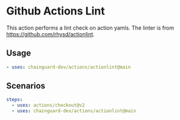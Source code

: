 # Github Actions Lint

This action performs a lint check on action yamls.
The linter is from https://github.com/rhysd/actionlint.

## Usage

```yaml
- uses: chainguard-dev/actions/actionlint@main
```

## Scenarios

```yaml
steps:
  - uses: actions/checkout@v2
  - uses: chainguard-dev/actions/actionlint@main
```
